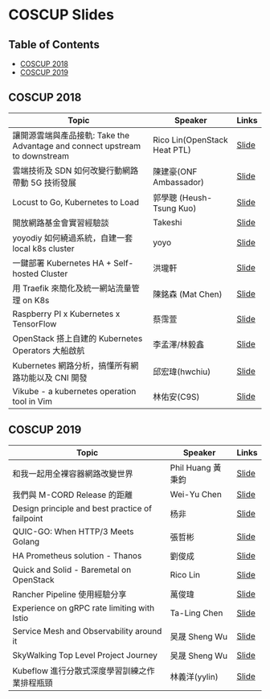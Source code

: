 # COSCUP Slides

## Table of Contents

- [COSCUP 2018](#coscup-2018)
- [COSCUP 2019](#coscup-2019)

## COSCUP 2018

| Topic       | Speaker        | Links |
|-------------|----------------|--------------|
| 讓開源雲端與產品接軌: Take the Advantage and connect upstream to downstream | Rico Lin(OpenStack Heat PTL) | [Slide](https://www.slideshare.net/GuanYuLin1/take-the-advantage-and-connect-upstream-to-downstream)|
| 雲端技術及 SDN 如何改變行動網路帶動 5G 技術發展 | 陳建豪(ONF Ambassador) | [Slide](https://www.slideshare.net/JianHaoChen1/cloud-native-driving-5g-coscup)|
| Locust to Go, Kubernetes to Load | 郭學聰 (Heush-Tsung Kuo) | [Slide](https://hackmd.io/p/r13TRUdrX#/)|
| 開放網路基金會實習經驗談 | Takeshi | [Slide](https://www.slideshare.net/YiTseng/coscup-2018)|
| yoyodiy 如何繞過系統，自建一套 local k8s cluster | yoyo | [Slide](https://drive.google.com/open?id=1NCzFpSbKiZLoKh2k-ymQ5-wIWe0bS-3O)|
| 一鍵部署 Kubernetes HA + Self-hosted Cluster | 洪瓏軒 | [Slide](http://bit.ly/2MFZbcP)|
| 用 Traefik 來簡化及統一網站流量管理 on K8s | 陳銘森 (Mat Chen) | [Slide](https://topmat.github.io/coscup2018traefik/index.html#/)|
| Raspberry PI x Kubernetes x TensorFlow | 蔡霈萱 | [Slide](https://www.slideshare.net/ssuser8fb0cd/raspberry-pi-x-kubernetes-x-tensorflow)|
| OpenStack 搭上自建的 Kubernetes Operators 大船啟航 | 李孟澤/林毅鑫 | [Slide](https://drive.google.com/open?id=1SkkxM_wWtyD0b5VuHAZsFFMIeM55Fhs9)|
| Kubernetes 網路分析，搞懂所有網路功能以及 CNI 開發 | 邱宏瑋(hwchiu) | [Slide](https://www.slideshare.net/hongweiqiu/overview-of-kubernetes-network-functions)|
| Vikube - a kubernetes operation tool in Vim | 林佑安(C9S) | [Slide](https://speakerdeck.com/c9s/vikube-operate-kubernetes-in-vim)|

## COSCUP 2019

| Topic       | Speaker        | Links |
|-------------|----------------|--------------|
| 和我一起用全裸容器網路改變世界 | Phil Huang 黃秉鈞 | [Slide](https://speakerdeck.com/pichuang/20190817-container-bare-metal-for-networking) |
| 我們與 M-CORD Release 的距離 | Wei-Yu Chen | [Slide](https://www.slideshare.net/aweimeow/mcord-release) |
| Design principle and best practice of failpoint | 杨非 | [Slide]() |
| QUIC-GO: When HTTP/3 Meets Golang | 張哲彬 | [Slide](https://slides.com/jalex-chang/http-3-leaks#/) |
| HA Prometheus solution - Thanos | 劉俊成 | [Slide](https://docs.google.com/presentation/d/1KBs4FxYwFL6dsz_JUbPK4ZiKXYjsaLZI21VgVLI54I4/edit?usp=sharing) |
| Quick and Solid - Baremetal on OpenStack | Rico Lin | [Slide](http://bit.ly/32meoZ0) |
| Rancher Pipeline 使用經驗分享 | 萬俊瑋 | [Slide](https://drive.google.com/file/d/1FyuAaI4BsNAVBr29lIf25BzbE2WqrZ-a/view) |
| Experience on gRPC rate limiting with Istio | Ta-Ling Chen | [Slide](https://speakerdeck.com/miyachen/experience-on-grpc-rate-limiting-with-istio) |
| Service Mesh and Observability around it | 吴晟 Sheng Wu | [Slide](https://docs.google.com/presentation/d/1ol3LfROX_WtVt_rCCHUq2v_2Gnmd5kWL/edit#slide=id.p1)|
| SkyWalking Top Level Project Journey | 吴晟 Sheng Wu | [Slide](https://drive.google.com/file/d/16GcAoNVV0Y5tklv85m238PiviAPaUiS8/view?usp=sharing) | 
| Kubeflow 進行分散式深度學習訓練之作業排程瓶頸 | 林義洋(yylin) | [Slide](https://speakerdeck.com/yylin1/kubeflow-jin-xing-fen-san-shi-shen-du-xue-xi-xun-lian-zhi-zuo-ye-pai-cheng-ping-jing)|
